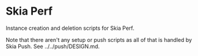 Skia Perf
=========

Instance creation and deletion scripts for Skia Perf.

Note that there aren't any setup or push scripts as all of that is handled by
Skia Push. See ../../push/DESIGN.md.

